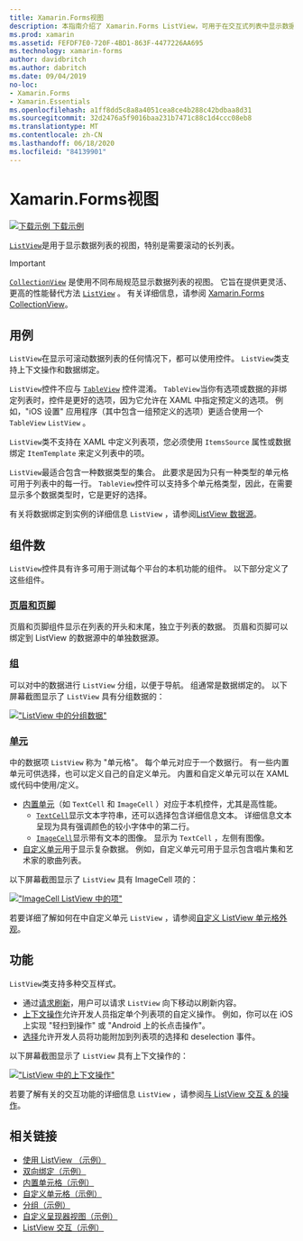 ```yaml
---
title: Xamarin.Forms视图
description: 本指南介绍了 Xamarin.Forms ListView，可用于在交互式列表中显示数据。
ms.prod: xamarin
ms.assetid: FEFDF7E0-720F-4BD1-863F-4477226AA695
ms.technology: xamarin-forms
author: davidbritch
ms.author: dabritch
ms.date: 09/04/2019
no-loc:
- Xamarin.Forms
- Xamarin.Essentials
ms.openlocfilehash: a1ff8dd5c8a8a4051cea8ce4b288c42bdbaa8d31
ms.sourcegitcommit: 32d2476a5f9016baa231b7471c88c1d4ccc08eb8
ms.translationtype: MT
ms.contentlocale: zh-CN
ms.lasthandoff: 06/18/2020
ms.locfileid: "84139901"
---
```

# <a name="xamarinforms-listview"></a>Xamarin.Forms视图

[![下载示例](~/media/shared/download.png) 下载示例](https://docs.microsoft.com/samples/xamarin/xamarin-forms-samples/workingwithlistview)

[`ListView`](xref:Xamarin.Forms.ListView)是用于显示数据列表的视图，特别是需要滚动的长列表。

> [!IMPORTANT]
> [`CollectionView`](xref:Xamarin.Forms.CollectionView) 是使用不同布局规范显示数据列表的视图。 它旨在提供更灵活、更高的性能替代方法 [`ListView`](xref:Xamarin.Forms.ListView) 。 有关详细信息，请参阅 [Xamarin.Forms CollectionView](~/xamarin-forms/user-interface/collectionview/index.md)。

## <a name="use-cases"></a>用例

`ListView`在显示可滚动数据列表的任何情况下，都可以使用控件。 `ListView`类支持上下文操作和数据绑定。

`ListView`控件不应与 [`TableView`](~/xamarin-forms/user-interface/tableview.md) 控件混淆。 `TableView`当你有选项或数据的非绑定列表时，控件是更好的选项，因为它允许在 XAML 中指定预定义的选项。 例如，"iOS 设置" 应用程序（其中包含一组预定义的选项）更适合使用一个 `TableView` `ListView` 。

`ListView`类不支持在 XAML 中定义列表项，您必须使用 `ItemsSource` 属性或数据绑定 `ItemTemplate` 来定义列表中的项。

`ListView`最适合包含一种数据类型的集合。 此要求是因为只有一种类型的单元格可用于列表中的每一行。 `TableView`控件可以支持多个单元格类型，因此，在需要显示多个数据类型时，它是更好的选择。

有关将数据绑定到实例的详细信息 `ListView` ，请参阅[ListView 数据源](~/xamarin-forms/user-interface/listview/data-and-databinding.md)。

## <a name="components"></a>组件数

`ListView`控件具有许多可用于测试每个平台的本机功能的组件。 以下部分定义了这些组件。

### <a name="headers-and-footers"></a>[页眉和页脚](customizing-list-appearance.md#headers-and-footers)

页眉和页脚组件显示在列表的开头和末尾，独立于列表的数据。 页眉和页脚可以绑定到 ListView 的数据源中的单独数据源。

### <a name="groups"></a>[组](customizing-list-appearance.md#grouping)

可以对中的数据进行 `ListView` 分组，以便于导航。 组通常是数据绑定的。 以下屏幕截图显示了 `ListView` 具有分组数据的：

[!["ListView 中的分组数据"](images/grouping-depth-cropped.png)](images/grouping-depth.png#lightbox "ListView 中的分组数据")

### <a name="cells"></a>[单元](customizing-cell-appearance.md)

中的数据项 `ListView` 称为 "单元格"。 每个单元对应于一个数据行。 有一些内置单元可供选择，也可以定义自己的自定义单元。 内置和自定义单元可以在 XAML 或代码中使用/定义。

- [内置单元](customizing-cell-appearance.md#built-in-cells)（如 `TextCell` 和 `ImageCell` ）对应于本机控件，尤其是高性能。
  - [`TextCell`](customizing-cell-appearance.md#textcell)显示文本字符串，还可以选择包含详细信息文本。 详细信息文本呈现为具有强调颜色的较小字体中的第二行。
  - [`ImageCell`](customizing-cell-appearance.md#imagecell)显示带有文本的图像。 显示为 `TextCell` ，左侧有图像。
- [自定义单元](customizing-cell-appearance.md#custom-cells)用于显示复杂数据。 例如，自定义单元可用于显示包含唱片集和艺术家的歌曲列表。

以下屏幕截图显示了 `ListView` 具有 ImageCell 项的：

[!["ImageCell ListView 中的项"](images/image-cell-default-cropped.png)](images/image-cell-default.png#lightbox "ListView 中的 ImageCell 项")

若要详细了解如何在中自定义单元 `ListView` ，请参阅[自定义 ListView 单元格外观](customizing-cell-appearance.md)。

## <a name="functionality"></a>功能

`ListView`类支持多种交互样式。

- 通过[请求刷新](interactivity.md#pull-to-refresh)，用户可以请求 `ListView` 向下移动以刷新内容。
- [上下文操作](interactivity.md#context-actions)允许开发人员指定单个列表项的自定义操作。 例如，你可以在 iOS 上实现 "轻扫到操作" 或 "Android 上的长点击操作"。
- [选择](interactivity.md#selection-and-taps)允许开发人员将功能附加到列表项的选择和 deselection 事件。

以下屏幕截图显示了 `ListView` 具有上下文操作的：

[!["ListView 中的上下文操作"](images/context-default-cropped.png)](images/context-default.png#lightbox "ListView 中的上下文操作")

若要了解有关的交互功能的详细信息 `ListView` ，请参阅[与 ListView 交互 & 的操作](interactivity.md)。

## <a name="related-links"></a>相关链接

- [使用 ListView （示例）](https://docs.microsoft.com/samples/xamarin/xamarin-forms-samples/workingwithlistview)
- [双向绑定（示例）](https://docs.microsoft.com/samples/xamarin/xamarin-forms-samples/userinterface-listview-switchentrytwobinding)
- [内置单元格（示例）](https://docs.microsoft.com/samples/xamarin/xamarin-forms-samples/userinterface-listview-builtincells)
- [自定义单元格（示例）](https://docs.microsoft.com/samples/xamarin/xamarin-forms-samples/userinterface-listview-customcells)
- [分组（示例）](https://docs.microsoft.com/samples/xamarin/xamarin-forms-samples/userinterface-listview-grouping)
- [自定义呈现器视图（示例）](https://docs.microsoft.com/samples/xamarin/xamarin-forms-samples/workingwithlistviewnative/)
- [ListView 交互（示例）](https://docs.microsoft.com/samples/xamarin/xamarin-forms-samples/userinterface-listview-interactivity)

